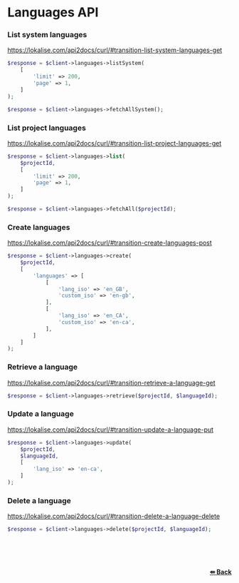 # Languages API

### List system languages
https://lokalise.com/api2docs/curl/#transition-list-system-languages-get

```php
$response = $client->languages->listSystem(
    [
        'limit' => 200,
        'page' => 1,
    ]
);
```

```php
$response = $client->languages->fetchAllSystem();
```

### List project languages
https://lokalise.com/api2docs/curl/#transition-list-project-languages-get

```php
$response = $client->languages->list(
    $projectId,
    [
        'limit' => 200,
        'page' => 1,
    ]
);
```

```php
$response = $client->languages->fetchAll($projectId);
```

### Create languages
https://lokalise.com/api2docs/curl/#transition-create-languages-post

```php
$response = $client->languages->create(
    $projectId,
    [
        'languages' => [
            [
                'lang_iso' => 'en_GB',
                'custom_iso' => 'en-gb',
            ],
            [
                'lang_iso' => 'en_CA',
                'custom_iso' => 'en-ca',
            ],
        ]
    ]
);
```

### Retrieve a language
https://lokalise.com/api2docs/curl/#transition-retrieve-a-language-get

```php
$response = $client->languages->retrieve($projectId, $languageId);
```

### Update a language
https://lokalise.com/api2docs/curl/#transition-update-a-language-put

```php
$response = $client->languages->update(
    $projectId,
    $languageId,
    [
        'lang_iso' => 'en-ca',
    ]
);
```

### Delete a language
https://lokalise.com/api2docs/curl/#transition-delete-a-language-delete

```php
$response = $client->languages->delete($projectId, $languageId);
```

<br/><br/><br/>
<div align="right">
    <b><a href="/README.md#request">⇚ Back</a></b>
</div>
<br/>
